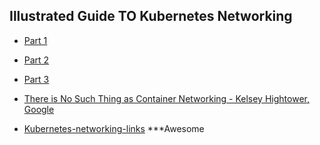 Illustrated Guide TO Kubernetes Networking
------------------------------------------
* [Part 1](https://itnext.io/an-illustrated-guide-to-kubernetes-networking-part-1-d1ede3322727)
* [Part 2](https://itnext.io/an-illustrated-guide-to-kubernetes-networking-part-2-13fdc6c4e24c)
* [Part 3](https://itnext.io/kubernetes-networking-behind-the-scenes-39a1ab1792bb)

* [There is No Such Thing as Container Networking - Kelsey Hightower, Google](https://www.youtube.com/watch?v=t98CX8Tberc)
* [Kubernetes-networking-links](https://github.com/nleiva/kubernetes-networking-links) ***Awesome
